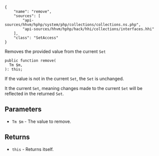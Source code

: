 ``` yamlmeta
{
    "name": "remove",
    "sources": [
        "api-sources/hhvm/hphp/system/php/collections/collections.ns.php",
        "api-sources/hhvm/hphp/hack/hhi/collections/interfaces.hhi"
    ],
    "class": "SetAccess"
}
```




Removes the provided value from the current ` Set `




``` Hack
public function remove(
  Tm $m,
): this;
```




If the value is not in the current ` Set `, the `` Set `` is unchanged.




It the current ` Set `, meaning changes  made to the current `` Set `` will be
reflected in the returned ``` Set ```.




## Parameters




+ ` Tm $m ` - The value to remove.




## Returns




* ` this ` - Returns itself.
<!-- HHAPIDOC -->
